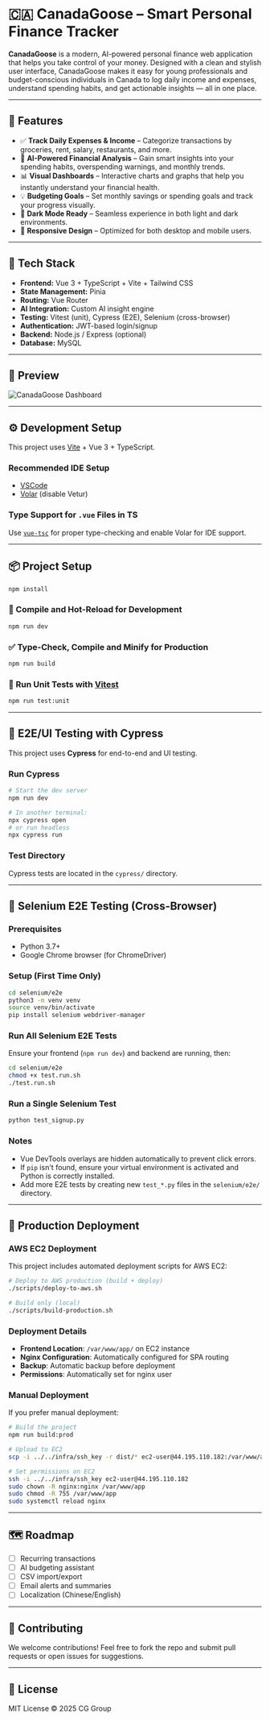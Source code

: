 # 🇨🇦 CanadaGoose – Smart Personal Finance Tracker

**CanadaGoose** is a modern, AI-powered personal finance web application that helps you take control of your money. Designed with a clean and stylish user interface, CanadaGoose makes it easy for young professionals and budget-conscious individuals in Canada to log daily income and expenses, understand spending habits, and get actionable insights — all in one place.

---

## 🚀 Features

- ✅ **Track Daily Expenses & Income** – Categorize transactions by groceries, rent, salary, restaurants, and more.
- 🤖 **AI-Powered Financial Analysis** – Gain smart insights into your spending habits, overspending warnings, and monthly trends.
- 📊 **Visual Dashboards** – Interactive charts and graphs that help you instantly understand your financial health.
- 💡 **Budgeting Goals** – Set monthly savings or spending goals and track your progress visually.
- 🌙 **Dark Mode Ready** – Seamless experience in both light and dark environments.
- 📱 **Responsive Design** – Optimized for both desktop and mobile users.

---

## 🧰 Tech Stack

- **Frontend:** Vue 3 + TypeScript + Vite + Tailwind CSS
- **State Management:** Pinia
- **Routing:** Vue Router
- **AI Integration:** Custom AI insight engine
- **Testing:** Vitest (unit), Cypress (E2E), Selenium (cross-browser)
- **Authentication:** JWT-based login/signup
- **Backend:** Node.js / Express (optional)
- **Database:** MySQL

---

## 📸 Preview

![CanadaGoose Dashboard](./public/dashboard.png)

---

## ⚙️ Development Setup

This project uses [Vite](https://vitejs.dev/) + Vue 3 + TypeScript.

### Recommended IDE Setup

- [VSCode](https://code.visualstudio.com/)
- [Volar](https://marketplace.visualstudio.com/items?itemName=Vue.volar) (disable Vetur)

### Type Support for `.vue` Files in TS

Use [`vue-tsc`](https://github.com/vuejs/language-tools) for proper type-checking and enable Volar for IDE support.

---

## 📦 Project Setup

```bash
npm install
```

### 🔄 Compile and Hot-Reload for Development

```bash
npm run dev
```

### ✅ Type-Check, Compile and Minify for Production

```bash
npm run build
```

### 🧪 Run Unit Tests with [Vitest](https://vitest.dev/)

```bash
npm run test:unit
```

---

## 🧪 E2E/UI Testing with Cypress

This project uses **Cypress** for end-to-end and UI testing.

### Run Cypress

```bash
# Start the dev server
npm run dev

# In another terminal:
npx cypress open
# or run headless
npx cypress run
```

### Test Directory

Cypress tests are located in the `cypress/` directory.

---

## 🧪 Selenium E2E Testing (Cross-Browser)

### Prerequisites

- Python 3.7+
- Google Chrome browser (for ChromeDriver)

### Setup (First Time Only)

```bash
cd selenium/e2e
python3 -m venv venv
source venv/bin/activate
pip install selenium webdriver-manager
```

### Run All Selenium E2E Tests

Ensure your frontend (`npm run dev`) and backend are running, then:

```bash
cd selenium/e2e
chmod +x test.run.sh
./test.run.sh
```

### Run a Single Selenium Test

```bash
python test_signup.py
```

### Notes

- Vue DevTools overlays are hidden automatically to prevent click errors.
- If `pip` isn't found, ensure your virtual environment is activated and Python is correctly installed.
- Add more E2E tests by creating new `test_*.py` files in the `selenium/e2e/` directory.

---

## 🚀 Production Deployment

### AWS EC2 Deployment

This project includes automated deployment scripts for AWS EC2:

```bash
# Deploy to AWS production (build + deploy)
./scripts/deploy-to-aws.sh

# Build only (local)
./scripts/build-production.sh
```

### Deployment Details

- **Frontend Location**: `/var/www/app/` on EC2 instance
- **Nginx Configuration**: Automatically configured for SPA routing
- **Backup**: Automatic backup before deployment
- **Permissions**: Automatically set for nginx user

### Manual Deployment

If you prefer manual deployment:

```bash
# Build the project
npm run build:prod

# Upload to EC2
scp -i ../../infra/ssh_key -r dist/* ec2-user@44.195.110.182:/var/www/app/

# Set permissions on EC2
ssh -i ../../infra/ssh_key ec2-user@44.195.110.182
sudo chown -R nginx:nginx /var/www/app
sudo chmod -R 755 /var/www/app
sudo systemctl reload nginx
```

---

## 🗺️ Roadmap

- [ ] Recurring transactions
- [ ] AI budgeting assistant
- [ ] CSV import/export
- [ ] Email alerts and summaries
- [ ] Localization (Chinese/English)

---

## 🙌 Contributing

We welcome contributions! Feel free to fork the repo and submit pull requests or open issues for suggestions.

---

## 📄 License

MIT License © 2025 CG Group

